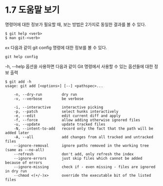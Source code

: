 # 1.7 도움말 보기

명령어에 대한 정보가 필요할 때, 보는 방법은 2가지로 동일한 결과를 볼 수 있다.

```tsx
$ git help <verb>
$ man git-<verb>
```

`ex` 다음과 같이 git config 명령에 대한 정보를 볼 수 있다.

```tsx
git help config
```

-h, --help 옵션을 사용하면 다음과 같이 Git 명령에서 사용할 수 있는 옵션들에 대한 정보 출력

```tsx
$ git add -h
usage: git add [<options>] [--] <pathspec>...

    -n, --dry-run         dry run
    -v, --verbose         be verbose

    -i, --interactive     interactive picking
    -p, --patch           select hunks interactively
    -e, --edit            edit current diff and apply
    -f, --force           allow adding otherwise ignored files
    -u, --update          update tracked files
    -N, --intent-to-add   record only the fact that the path will be added later
    -A, --all             add changes from all tracked and untracked files
    --ignore-removal      ignore paths removed in the working tree (same as --no-all)
    --refresh             don't add, only refresh the index
    --ignore-errors       just skip files which cannot be added because of errors
    --ignore-missing      check if - even missing - files are ignored in dry run
    --chmod <(+/-)x>      override the executable bit of the listed files
```